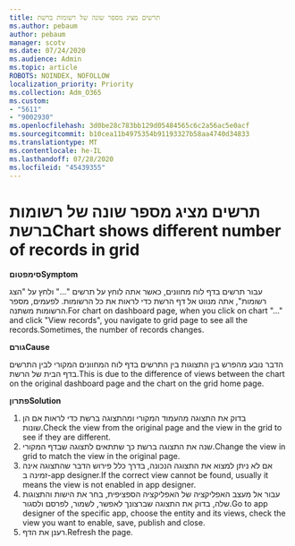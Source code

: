 ```yaml
---
title: תרשים מציג מספר שונה של רשומות ברשת
ms.author: pebaum
author: pebaum
manager: scotv
ms.date: 07/24/2020
ms.audience: Admin
ms.topic: article
ROBOTS: NOINDEX, NOFOLLOW
localization_priority: Priority
ms.collection: Adm_O365
ms.custom:
- "5611"
- "9002930"
ms.openlocfilehash: 3d0be28c783bb129d05484565c6c2a56ac5e0acf
ms.sourcegitcommit: b10cea11b4975354b91193327b58aa4740d34833
ms.translationtype: MT
ms.contentlocale: he-IL
ms.lasthandoff: 07/28/2020
ms.locfileid: "45439355"
---
```

# <a name="chart-shows-different-number-of-records-in-grid"></a><span data-ttu-id="ff2a0-102">תרשים מציג מספר שונה של רשומות ברשת</span><span class="sxs-lookup"><span data-stu-id="ff2a0-102">Chart shows different number of records in grid</span></span>

<span data-ttu-id="ff2a0-103">**סימפטום**</span><span class="sxs-lookup"><span data-stu-id="ff2a0-103">**Symptom**</span></span>

<span data-ttu-id="ff2a0-104">עבור תרשים בדף לוח מחוונים, כאשר אתה לוחץ על תרשים "..." ולחץ על "הצג רשומות", אתה מנווט אל דף הרשת כדי לראות את כל הרשומות. לפעמים, מספר הרשומות משתנה.</span><span class="sxs-lookup"><span data-stu-id="ff2a0-104">For chart on dashboard page, when you click on chart "…" and click "View records", you navigate to grid page to see all the records.Sometimes, the number of records changes.</span></span>

<span data-ttu-id="ff2a0-105">**גורם**</span><span class="sxs-lookup"><span data-stu-id="ff2a0-105">**Cause**</span></span>

<span data-ttu-id="ff2a0-106">הדבר נובע מהפרש בין התצוגות בין התרשים בדף לוח המחוונים המקורי לבין התרשים בדף הבית של הרשת.</span><span class="sxs-lookup"><span data-stu-id="ff2a0-106">This is due to the difference of views between the chart on the original dashboard page and the chart on the grid home page.</span></span>  

<span data-ttu-id="ff2a0-107">**פתרון**</span><span class="sxs-lookup"><span data-stu-id="ff2a0-107">**Solution**</span></span>

1. <span data-ttu-id="ff2a0-108">בדוק את התצוגה מהעמוד המקורי ומהתצוגה ברשת כדי לראות אם הן שונות.</span><span class="sxs-lookup"><span data-stu-id="ff2a0-108">Check the view from the original page and the view in the grid to see if they are different.</span></span>
2. <span data-ttu-id="ff2a0-109">שנה את התצוגה ברשת כך שתתאים לתצוגה שבדף המקורי.</span><span class="sxs-lookup"><span data-stu-id="ff2a0-109">Change the view in grid to match the view in the original page.</span></span>
3. <span data-ttu-id="ff2a0-110">אם לא ניתן למצוא את התצוגה הנכונה, בדרך כלל פירוש הדבר שהתצוגה אינה זמינה ב-app designer.</span><span class="sxs-lookup"><span data-stu-id="ff2a0-110">If the correct view cannot be found, usually it means the view is not enabled in app designer.</span></span>
4. <span data-ttu-id="ff2a0-111">עבור אל מעצב האפליקציה של האפליקציה הספציפית, בחר את הישות והתצוגות שלה, בדוק את התצוגה שברצונך לאפשר, לשמור, לפרסם ולסגור.</span><span class="sxs-lookup"><span data-stu-id="ff2a0-111">Go to app designer of the specific app, choose the entity and its views, check the view you want to enable, save, publish and close.</span></span>
5. <span data-ttu-id="ff2a0-112">רענן את הדף.</span><span class="sxs-lookup"><span data-stu-id="ff2a0-112">Refresh the page.</span></span>